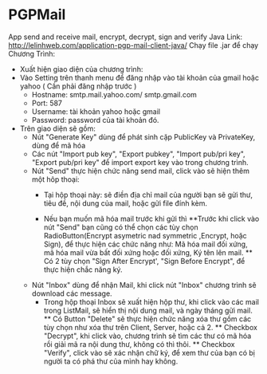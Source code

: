 # PGPMail
App send and receive mail, encrypt, decrypt, sign and verify Java
Link: http://lelinhweb.com/application-pgp-mail-client-java/
Chạy file .jar để chạy Chương Trình:
- Xuất hiện giao diện của chương trình:
- Vào Setting trên thanh menu để đăng nhập vào tài khoản của gmail hoặc yahoo ( Cần phải đăng nhập trước )
	+ Hostname: smtp.mail.yahoo.com/ smtp.gmail.com
	+ Port: 587
	+ Username: tài khoản yahoo hoặc gmail
	+ Password: password của tài khoản đó.
- Trên giao diện sẽ gồm: 
	+ Nút "Generate Key" dùng để phát sinh cặp PublicKey và PrivateKey, dùng để mã hóa
	+ Các nút "Import pub key", "Export pubkey", "Import pub/pri key", "Export pub/pri key" để import export key vào trong chương trình.
	+ Nút "Send" thực hiện chức năng send mail, click vào sẽ hiện thêm một hôp thoại:
		* Tại hộp thoại này: sẽ điền địa chỉ mail của người bạn sẽ gửi thư, tiêu đề, nội dung của mail, hoặc gửi file đính kèm.

		* Nếu bạn muốn mã hóa mail trước khi gửi thì
			**Trước khi click vào nút "Send" bạn cũng có thể chọn các tùy chọn RadioButton(Encrypt asymetric nad symmetric
				,Encrypt, hoặc Sign), để thực hiện các chức năng như: Mã hóa mail đối xứng, mã hóa mail vừa bất 
				đối xứng hoặc đối xứng, Ký tên lên mail.
			** Có 2 tùy chọn "Sign After Encrypt', "Sign Before Encrypt", để thực hiện chắc năng ký.
	+ Nút "Inbox" dùng để nhận Mail, khi click nút "Inbox" chương trình sẽ download các message.
		* Trong hộp thoại Inbox sẽ xuất hiện hộp thư, khi click vào các mail trong ListMail, sẽ hiển thị nội dung mail, và ngày tháng gửi mail.
			** Có Button "Delete" sẽ thực hiện chức năng xóa thư gồm các tùy chọn như xóa thư trên Client, Server, hoặc cả 2.
			** Checkbox "Decrypt", khi click vào, chương trình sẽ tìm các thư có mã hóa rồi giải mã ra nội dung thư, không có thì thôi.
			** Checkbox "Verify", click vào sẽ xác nhận chữ ký, để xem thư của bạn có bị người ta có phá thư của mình hay không.
